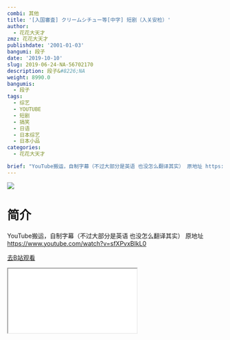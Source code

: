 ```yaml
---
combi: 其他
title: '[入国審査] クリームシチュー等[中字] 短剧（入关安检）'
author:
  - 花花大天才
zmz: 花花大天才
publishdate: '2001-01-03'
bangumi: 段子
date: '2019-10-10'
slug: 2019-06-24-NA-56702170
description: 段子&#8226;NA
weight: 8990.0
bangumis:
  - 段子
tags:
  - 综艺
  - YOUTUBE
  - 短剧
  - 搞笑
  - 日语
  - 日本综艺
  - 日本小品
categories:
  - 花花大天才

brief: "YouTube搬运，自制字幕（不过大部分是英语 也没怎么翻译其实） 原地址 https://www.youtube.com/watch?v=sfXPvxBIkL0"
---
```

![](https://raw.githubusercontent.com/tcgriffith/owaraisite/master/static/tmpimg/95164942fea0ff9ca7f584b73803f221e39242c1.jpg.480.jpg)
# 简介  
YouTube搬运，自制字幕（不过大部分是英语 也没怎么翻译其实）
原地址 https://www.youtube.com/watch?v=sfXPvxBIkL0  

[去B站观看](https://www.bilibili.com/video/av56702170/)
<div class ="resp-container"><iframe class="testiframe" src="//player.bilibili.com/player.html?aid=56702170"", scrolling="no", allowfullscreen="true" > </iframe></div> 
